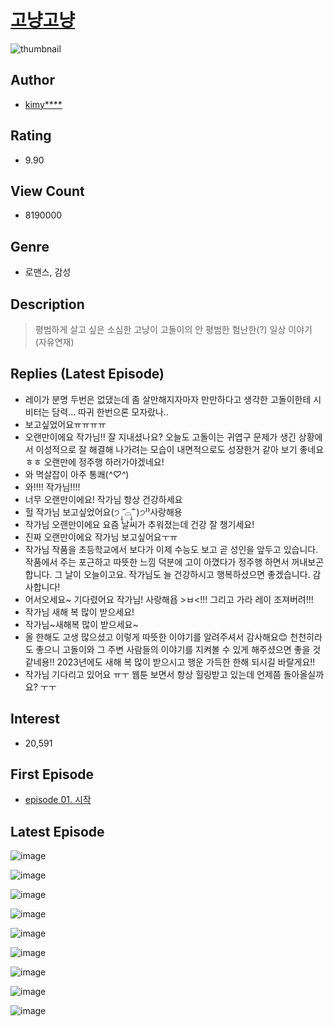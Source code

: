 # [고냥고냥](https://comic.naver.com/bestChallenge/list?titleId=641817)
![thumbnail](https://image-comic.pstatic.net/user_contents_data/challenge_comic/2017/06/25/283344/thumbnail_title_kimyonari_212311_.jpg)

## Author
- [kimy****](https://comic.naver.com/artistTitle?id=283344)

## Rating
- 9.90

## View Count
- 8190000

## Genre
- 로맨스, 감성

## Description
> 평범하게 살고 싶은 소심한 고냥이 고돌이의 안 평범한 험난한(?) 일상 이야기 (자유연재)

## Replies (Latest Episode)
- 레이가 분명 두번은 없댔는데 좀 살만해지자마자 만만하다고 생각한 고돌이한테 시비터는 담력... 따귀 한번으론 모자랐나..
- 보고싶었어요ㅠㅠㅠㅠ
- 오랜만이에요 작가님!! 잘 지내셨나요? 오늘도 고돌이는 귀엽구 문제가 생긴 상황에서 이성적으로 잘 해결해 나가려는 모습이 내면적으로도 성장한거 같아 보기 좋네요ㅎㅎ 오랜만에 정주행 하러가야겠네요!
- 와 멱살잡이 아주 통쾌(*^♡^*)
- 와!!!! 작가님!!!!
- 너무 오랜만이에요! 작가님 항상 건강하세요
- 헐 작가님 보고싶었어요(੭ ˃̣̣̥᷄⌓˂̣̣̥᷅ )੭⁾⁾사랑해용
- 작가님 오랜만이에요 요즘 날씨가 추워졌는데 건강 잘 챙기세요!
- 진짜 오랜만이에요 작가님 보고싶어요ㅜㅠ
- 작가님 작품을 초등학교에서 보다가 이제 수능도 보고 곧 성인을 앞두고 있습니다. 작품에서 주는 포근하고 따뜻한 느낌 덕분에 고이 아꼈다가 정주행 하면서 꺼내보곤 합니다. 그 날이 오늘이고요. 작가님도 늘 건강하시고 행복하셨으면 좋겠습니다. 감사합니다!
- 어서오세요~ 기다렸어요 작가님! 사랑해욥 >ㅂ<!!! 그리고 가라 레이 조져버려!!!
- 작가님 새해 복 많이 받으세요!
- 작가님~새해복 많이 받으세요~
- 올 한해도 고생 많으셨고 이렇게 따뜻한 이야기를 알려주셔서 감사해요😊 천천히라도 좋으니 고돌이와 그 주변 사람들의 이야기를 지켜볼 수 있게 해주셨으면 좋을 것 같네용!! 2023년에도 새해 복 많이 받으시고 행운 가득한 한해 되시길 바랄게요!!
- 작가님 기다리고 있어요 ㅠㅜ 웹툰 보면서 항상 힐링받고 있는데 언제쯤 돌아올실까요? ㅜㅜ

## Interest
- 20,591

## First Episode
- [episode 01. 시작](https://comic.naver.com/bestChallenge/detail?titleId=641817&no=4)

## Latest Episode
![image](https://image-comic.pstatic.net/user_contents_data/challenge_comic/2022/11/27/283344/upload_3919036780919206453.jpeg)

![image](https://image-comic.pstatic.net/user_contents_data/challenge_comic/2022/11/27/283344/upload_7293408490166759522.jpeg)

![image](https://image-comic.pstatic.net/user_contents_data/challenge_comic/2022/11/27/283344/upload_7017227667027210340.jpeg)

![image](https://image-comic.pstatic.net/user_contents_data/challenge_comic/2022/11/27/283344/upload_7017791526694891619.jpeg)

![image](https://image-comic.pstatic.net/user_contents_data/challenge_comic/2022/11/27/283344/upload_3762587302236338021.jpeg)

![image](https://image-comic.pstatic.net/user_contents_data/challenge_comic/2022/11/27/283344/upload_7292509106801750070.jpeg)

![image](https://image-comic.pstatic.net/user_contents_data/challenge_comic/2022/11/27/283344/upload_7377570630011730273.jpeg)

![image](https://image-comic.pstatic.net/user_contents_data/challenge_comic/2022/11/27/283344/upload_3991705918170674994.jpeg)

![image](https://image-comic.pstatic.net/user_contents_data/challenge_comic/2022/11/27/283344/upload_4063154194610545762.jpeg)
